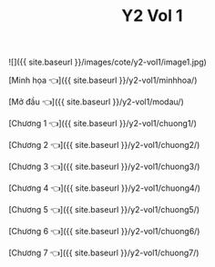 ﻿---
layout: post
title: Y2 Vol 1
---

![]({{ site.baseurl }}/images/cote/y2-vol1/image1.jpg)

[Minh họa 👈]({{ site.baseurl }}/y2-vol1/minhhoa/)

[Mở đầu 👈]({{ site.baseurl }}/y2-vol1/modau/)

[Chương 1 👈]({{ site.baseurl }}/y2-vol1/chuong1/)

[Chương 2 👈]({{ site.baseurl }}/y2-vol1/chuong2/)

[Chương 3 👈]({{ site.baseurl }}/y2-vol1/chuong3/)

[Chương 4 👈]({{ site.baseurl }}/y2-vol1/chuong4/)

[Chương 5 👈]({{ site.baseurl }}/y2-vol1/chuong5/)

[Chương 6 👈]({{ site.baseurl }}/y2-vol1/chuong6/)

[Chương 7 👈]({{ site.baseurl }}/y2-vol1/chuong7/)
